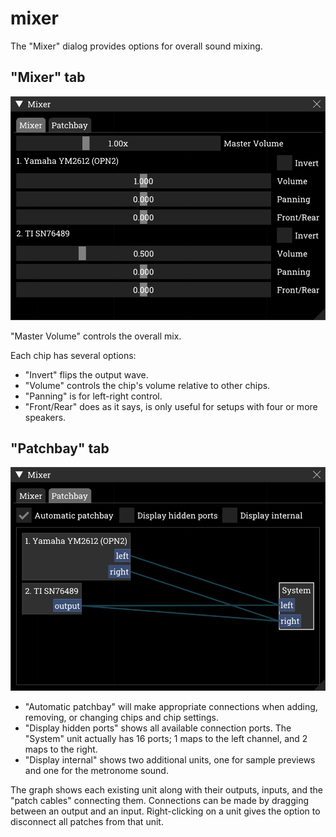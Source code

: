 # mixer

The "Mixer" dialog provides options for overall sound mixing.

## "Mixer" tab

![mixer dialog on mixer tab](mixer-mixer.png)

"Master Volume" controls the overall mix.

Each chip has several options:
- "Invert" flips the output wave.
- "Volume" controls the chip's volume relative to other chips.
- "Panning" is for left-right control.
- "Front/Rear" does as it says, is only useful for setups with four or more speakers.

## "Patchbay" tab

![mixer dialog on patchbay tab](mixer-patchbay.png)

- "Automatic patchbay" will make appropriate connections when adding, removing, or changing chips and chip settings.
- "Display hidden ports" shows all available connection ports. The "System" unit actually has 16 ports; 1 maps to the left channel, and 2 maps to the right.
- "Display internal" shows two additional units, one for sample previews and one for the metronome sound.

The graph shows each existing unit along with their outputs, inputs, and the "patch cables" connecting them. Connections can be made by dragging between an output and an input. Right-clicking on a unit gives the option to disconnect all patches from that unit.
